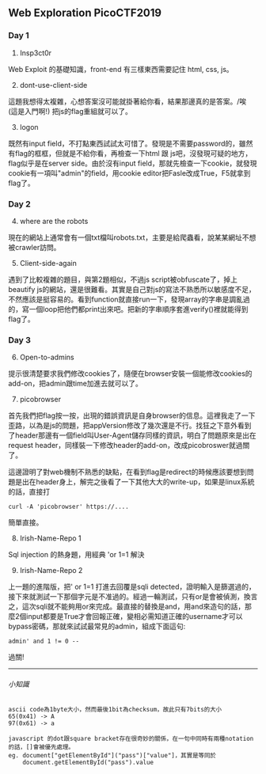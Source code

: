 ## Web Exploration PicoCTF2019

### Day 1

1. Insp3ct0r

Web Exploit 的基礎知識，front-end 有三樣東西需要記住 html, css, js。

2. dont-use-client-side

這題我想得太複雜，心想答案沒可能就掛著給你看，結果那邊真的是答案。/唉 (這是入門啊!)
把js的flag重組就可以了。

3. logon

既然有input field，不打點東西試試太可惜了。發現是不需要password的，雖然有flag的框框，但就是不給你看，再檢查一下html 跟 js吧，沒發現可疑的地方，flag似乎是在server side。由於沒有input field，那就先檢查一下cookie，就發現cookie有一項叫"admin"的field，用cookie editor把Fasle改成True，F5就拿到flag了。

### Day 2

4. where are the robots

現在的網站上通常會有一個txt檔叫robots.txt，主要是給爬蟲看，說某某網址不想被crawler訪問。

5. Client-side-again

遇到了比較複雜的題目，與第2題相似，不過js script被obfuscate了，掉上beautify js的網站，還是很難看。其實是自己對js的寫法不熟悉所以敏感度不足，不然應該是挺容易的。看到function就直接run一下，發現array的字串是調亂過的，寫一個loop把他們都print出來吧。把新的字串順序套進verify()裡就能得到flag了。

### Day 3

6. Open-to-admins

提示很清楚要求我們修改cookies了，隨便在browser安裝一個能修改cookies的add-on，把admin跟time加進去就可以了。

7. picobrowser

首先我們把flag按一按，出現的錯誤資訊是自身browser的信息。這裡我走了一下歪路，以為是js的問題，把appVersion修改了幾次還是不行。找狂之下意外看到了header那邊有一個field叫User-Agent儲存同樣的資訊，明白了問題原來是出在request header，同樣裝一下修改header的add-on，改成picobroswer就過關了。

這邊證明了對web機制不熟悉的缺點，在看到flag是redirect的時候應該要想到問題是出在header身上，解完之後看了一下其他大大的write-up，如果是linux系統的話，直接打
```
curl -A 'picobrowser' https://....
```
簡單直接。

8. Irish-Name-Repo 1

Sql injection 的熱身題，用經典 'or 1=1 解決

9. Irish-Name-Repo 2

上一題的進階版，把' or 1=1 打進去回覆是sqli detected，證明輸入是篩選過的，接下來就測試一下那個字元是不准過的。經過一輪測試，只有or是會被偵測，換言之，這次sqli就不能夠用or來完成。最直接的替換是and，用and來造句的話，那麼2個input都要是True才會回報正確，變相必需知道正確的username才可以bypass密碼，那就來試試最常見的admin，組成下面這句:
```
admin' and 1 != 0 --
```
過關!

---
###### 小知識
```
ascii code為1byte大小，然而最後1bit為checksum，故此只有7bits的大小
65(0x41) -> A 
97(0x61) -> a
```
```
javascript 的dot跟square bracket存在很奇妙的關係，在一句中同時有兩種notation的話，[]會被優先處理。
eg. document["getElementById"]("pass")["value"]，其實是等同於
    document.getElementById("pass").value
```
